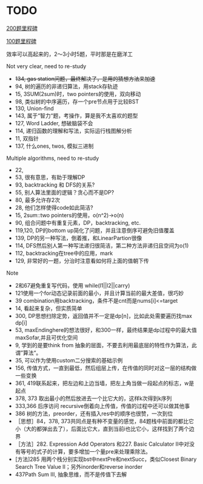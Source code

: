 # TODO

[200题里程碑](https://drive.google.com/open?id=0B0BJAgFiD4jIeEpncFlYelZReFU)

[100题里程碑](https://drive.google.com/open?id=0B0BJAgFiD4jINXdJQkRoZE9nVlE)

效率可以高起来的，2～3小时5题，平时那是在磨洋工

Not very clear, need to re-study

* ~~134, gas station问题，最终解决了，是用的猜想方法来加速~~
* 94, 树的遍历的非递归算法，用stack存轨迹
* 15, 3SUM(2sum)时，two pointers的使用，双向移动
* 98, 类似树的中序遍历，存一个pre节点用于比较BST
* 130, Union-find
* 143, 属于“智力“题，考操作，算是我不太喜欢的题型
* 127, Word Ladder, 想破脑袋不会
* 114, 递归函数的理解和写法，实际运行栈图解分析
* 11, 双指针
* 137, 什么ones, twos, 模拟三进制

Multiple algorithms, need to re-study

* 22,
* 53, 很有意思，有助于理解DP
* 93, backtracking 和 DFS的关系?
* 55, 别人算法里面的逻辑？贪心而不是DP?
* 80, 最多允许存2次
* 28, 他们怎样使得code如此简洁?
* 15, 2sum::two pointers的使用，o(n^2)->o(n)
* 90, 组合问题中有重复元素，DP，backtracking, etc.
* 119,120, DP的bottom up简化了问题，并且注意倒序可避免旧值覆盖
* 139, DP的另一种写法，倒着推，和LinearPartion很像
* 114, DFS然后别人第一种写法递归很简洁，第二种方法非递归且空间为o(1)
* 112, backtracking在tree中的应用，mark
* 129, 非常好的一题，分治时注意看如何将上面的值朝下传

Note

* 2和67避免重复写代码，使用 while(l1||l2||carry)
* 121使用一个for动态记录前面的最小，并且计算当前的最大差值，很巧妙
* 39 combination用backtracking，条件不是cnt而是nums[i]<=target
* 14, 看起来复杂，但实质简单
* 300, DP思想扫除定势，返回值并不一定是dp[n]，比如此处需要遍历找max dp[i]
* 53, maxEndinghere的想法很好，和300一样，最终结果是dp过程中的最大值maxSofar,并且可优化空间
* 9, 学到的是要think from 抽象的层面，不要去利用最底层的特性作为算法，此谓”算法“。
* 35, 可以作为使用custom二分搜索的基础示例
* 156, 传值方式，一直到最低，然后组层上传，在传值的同时对这一层的结构做一些变换
* 361, 419联系起来，把左边和上边当墙，把左上角当做一段起点的标志，w是起点
* 378, 373 取出最小的然后放进去一个比它大的，这样k次得到k序列
* 333,366 后序访问 recursive倒着向上传值，传值的过程中还可以做其他事
* 386 树的方法，preorder，还有插入res中的顺序也很赞，一次到位
* ［思想］84，378, 373共同点是有种不变量的感觉，84题栈中前面的都比它小（大的都弹出去了），后面比它大，直到当前i也比它小，这样找到了两个边界
* ［方法］282. Expression Add Operators 和227. Basic Calculator II中对没有等号的式子的计算，要多增加一个量pre来处理乘除法。
* [方法]285 用两个栈分别实现bst中nextPre和nextSucc，类似Closest Binary Search Tree Value II；另外inorder和reverse inorder
* 437Path Sum III, 抽象思维，而不是传值下去解
